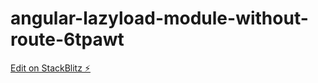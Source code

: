 # angular-lazyload-module-without-route-6tpawt

[Edit on StackBlitz ⚡️](https://stackblitz.com/edit/angular-lazyload-module-without-route-6tpawt)
